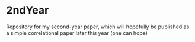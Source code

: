 # 2ndYear
Repository for my second-year paper, which will hopefully be published as a simple correlational paper later this year (one can hope)
